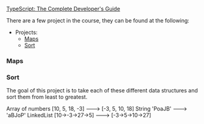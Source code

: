 [TypeScript: The Complete Developer's Guide](https://www.udemy.com/course/typescript-the-complete-developers-guide/)


There are a few project in the course, they can be found at the following:

- Projects:
  - [Maps](https://github.com/Namean/maps)
  - [Sort](https://github.com/Namean/sort)


### Maps



### Sort



The goal of this project is to take each of these different data structures and sort them
from least to greatest.


Array of numbers [10, 5, 18, -3] ---> [-3, 5, 10, 18]
String 'PoaJB' ---> 'aBJoP'
LinkedList [10->-3->27->5] ---> [-3->5->10->27]


